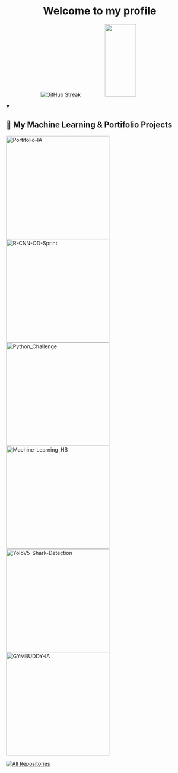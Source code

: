 <div align = "Center">
  
# Welcome to my profile

[![GitHub Streak](https://github-readme-streak-stats.herokuapp.com?user=henriquebap&theme=tokyonight&locale=pt_BR&date_format=j%20M%5B%20Y%5D)](https://git.io/streak-stats)
<img width="41%" height="195px" src="https://github-readme-stats.vercel.app/api/top-langs/?username=henriquebap&layout=compact&hide_border=true&title_color=70a5fd&text_color=38bdae&bg_color=1a1b27" />

</div>

<details open> 
  <summary><h2> 🤖 My Machine Learning & Portifolio Projects </h2></summary>

  <!-- Repo info cards - https://github.com/anuraghazra/github-readme-stats -->
  <!-- Small repo cards- ttps://github.com/henriquebap?tab=repositories -->
  <p align="left">
    <a href="https://github.com/henriquebap/Portifolio-IA"><img width="278" src="https://denvercoder1-github-readme-stats.vercel.app/api/pin/?username=henriquebap&repo=Portifolio-IA&theme=tokyonight&bg_color=1a1b27&title_color=70a5fd&hide_border=true&icon_color=bf91f3&show_icons=false" alt="Portifolio-IA"></a>
        <a href="https://github.com/henriquebap/R-CNN-OD-Sprint"><img width="278" src="https://denvercoder1-github-readme-stats.vercel.app/api/pin/?username=henriquebap&repo=R-CNN-OD-Sprint&theme=tokyonight&bg_color=1a1b27&title_color=70a5fd&hide_border=true&icon_color=bf91f3&show_icons=false" alt="R-CNN-OD-Sprint"></a>
    <a href="https://github.com/henriquebap/Python_Challenge"><img width="278" src="https://denvercoder1-github-readme-stats.vercel.app/api/pin?username=henriquebap&repo=Python_Challenge&theme=tokyonight&bg_color=1a1b27&title_color=70a5fd&hide_border=true&icon_color=bf91f3&show_icons=false" alt="Python_Challenge"></a>
    <a href="https://github.com/henriquebap/Machine_Learning_HB"><img width="278" src="https://denvercoder1-github-readme-stats.vercel.app/api/pin/?username=henriquebap&repo=Machine_Learning_HB&theme=tokyonight&bg_color=1a1b27&title_color=70a5fd&hide_border=true&icon_color=bf91f3&show_icons=false" alt="Machine_Learning_HB"></a>
    <a href="https://github.com/henriquebap/YoloV5-Shark-Detection"><img width="278" src="https://denvercoder1-github-readme-stats.vercel.app/api/pin/?username=henriquebap&repo=YoloV5-Shark-Detection&theme=tokyonight&bg_color=1a1b27&title_color=70a5fd&hide_border=true&icon_color=bf91f3&show_icons=false" alt="YoloV5-Shark-Detection"></a>
    <a href="https://github.com/henriquebap/GYMBUDDY-IA.git"><img width="278" src="https://denvercoder1-github-readme-stats.vercel.app/api/pin/?username=henriquebap&repo=GYMBUDDY-IA&theme=tokyonight&bg_color=1a1b27&title_color=70a5fd&hide_border=true&icon_color=bf91f3&show_icons=false" alt="GYMBUDDY-IA"></a>
    





    
    
  </p>

  <a href="https://github.com/henriquebap?tab=repositories"><img alt="All Repositories" title="All Repositories" src="https://custom-icon-badges.demolab.com/badge/-Click%20Here%20For%20All%20My%20Repos-1F222E?style=for-the-badge&logoColor=white&logo=repo"/></a>
</details>
